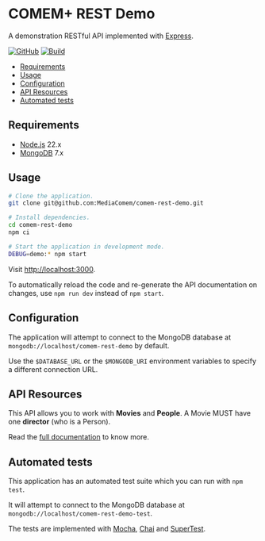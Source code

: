 # COMEM+ REST Demo

A demonstration RESTful API implemented with [Express][express].

[![GitHub](https://img.shields.io/github/license/MediaComem/comem-rest-demo)](https://opensource.org/licenses/MIT)
[![Build](https://github.com/MediaComem/comem-rest-demo/actions/workflows/build.yml/badge.svg)](https://github.com/MediaComem/comem-rest-demo/actions/workflows/build.yml)

<!-- START doctoc generated TOC please keep comment here to allow auto update -->
<!-- DON'T EDIT THIS SECTION, INSTEAD RE-RUN doctoc TO UPDATE -->

- [Requirements](#requirements)
- [Usage](#usage)
- [Configuration](#configuration)
- [API Resources](#api-resources)
- [Automated tests](#automated-tests)

<!-- END doctoc generated TOC please keep comment here to allow auto update -->

## Requirements

- [Node.js][node] 22.x
- [MongoDB][mongo] 7.x

## Usage

```bash
# Clone the application.
git clone git@github.com:MediaComem/comem-rest-demo.git

# Install dependencies.
cd comem-rest-demo
npm ci

# Start the application in development mode.
DEBUG=demo:* npm start
```

Visit [http://localhost:3000](http://localhost:3000).

To automatically reload the code and re-generate the API documentation on
changes, use `npm run dev` instead of `npm start`.

## Configuration

The application will attempt to connect to the MongoDB database at
`mongodb://localhost/comem-rest-demo` by default.

Use the `$DATABASE_URL` or the `$MONGODB_URI` environment variables to specify a
different connection URL.

## API Resources

This API allows you to work with **Movies** and **People**. A Movie MUST have
one **director** (who is a Person).

Read the [full documentation][docs] to know more.

## Automated tests

This application has an automated test suite which you can run with `npm test`.

It will attempt to connect to the MongoDB database at
`mongodb://localhost/comem-rest-demo-test`.

The tests are implemented with [Mocha][mocha], [Chai][chai] and
[SuperTest][supertest].

[chai]: https://www.chaijs.com
[docs]: https://mediacomem.github.io/comem-rest-demo/
[express]: https://expressjs.com
[mocha]: https://mochajs.org
[mongo]: https://www.mongodb.com
[node]: https://nodejs.org
[supertest]: https://github.com/visionmedia/supertest#readme
